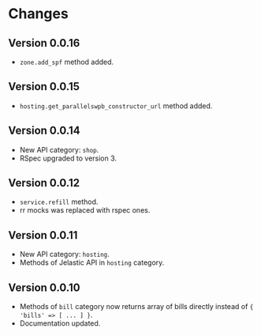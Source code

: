 # Changes

## Version 0.0.16

* `zone.add_spf` method added.

## Version 0.0.15

* `hosting.get_parallelswpb_constructor_url` method added.

## Version 0.0.14

* New API category: `shop`.
* RSpec upgraded to version 3.

## Version 0.0.12

* `service.refill` method.
* rr mocks was replaced with rspec ones.

## Version 0.0.11

* New API category: `hosting`.
* Methods of Jelastic API in `hosting` category.

## Version 0.0.10

* Methods of `bill` category now returns array of bills directly instead of `{ 'bills' => [ ... ] }`.
* Documentation updated.
